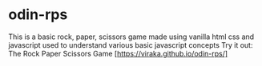 # odin-rps

This is a basic rock, paper, scissors game made using vanilla html css and javascript used to understand various basic javascript concepts
Try it out: The Rock Paper Scissors Game [https://viraka.github.io/odin-rps/]

